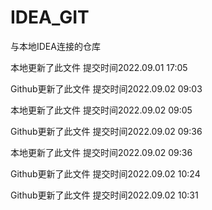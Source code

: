 # IDEA_GIT
与本地IDEA连接的仓库

本地更新了此文件
提交时间2022.09.01 17:05

Github更新了此文件
提交时间2022.09.02 09:03


本地更新了此文件
提交时间2022.09.02 09:05

Github更新了此文件
提交时间2022.09.02 09:36



本地更新了此文件
提交时间2022.09.02 09:36

Github更新了此文件
提交时间2022.09.02 10:24

Github更新了此文件
提交时间2022.09.02 10:31
